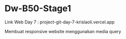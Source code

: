 # Dw-B50-Stage1
Link Web Day 7 : project-git-day-7-krislaoli.vercel.app

Membuat responsive website menggunakan media query
